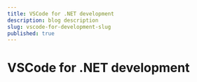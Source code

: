 ```yaml
---
title: VSCode for .NET development
description: blog description
slug: vscode-for-development-slug
published: true
---
```


# VSCode for .NET development
